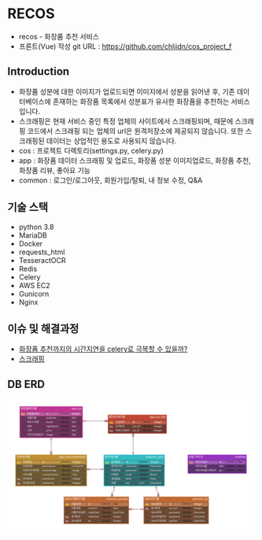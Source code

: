 # RECOS

- recos - 화장품 추천 서비스
- 프론트(Vue) 작성 git URL : https://github.com/chljidn/cos_project_f
## Introduction

- 화장품 성분에 대한 이미지가 업로드되면 이미지에서 성분을 읽어낸 후, 기존 데이터베이스에 존재하는 화장품 목록에서 성분표가 유사한 화장품을 추천하는 서비스 입니다.
- 스크래핑은 현재 서비스 중인 특정 업체의 사이트에서 스크래핑되며, 때문에 스크래핑 코드에서 스크래핑 되는 업체의 url은 원격저장소에 제공되지 않습니다. 또한 스크래핑된 데이터는 상업적인 용도로 사용되지 않습니다.
- cos : 프로젝트 디렉토리(settings.py, celery.py)
- app : 화장품 데이터 스크래핑 및 업로드, 화장품 성분 이미지업로드, 화장품 추천, 화장품 리뷰, 좋아요 기능
- common : 로그인/로그아웃, 회원가입/탈퇴, 내 정보 수정, Q&A

## 기술 스택
- python 3.8
- MariaDB
- Docker
- requests_html
- TesseractOCR
- Redis
- Celery
- AWS EC2
- Gunicorn
- Nginx

## 이슈 및 해결과정
- [화장품 추천까지의 시간지연을 celery로 극복할 수 있을까?](https://chljidn-django.tistory.com/7)
- [스크래핑](https://chljidn-django.tistory.com/8)

## DB ERD
![](https://github.com/chljidn/docker/blob/master/cos_erd.png)
